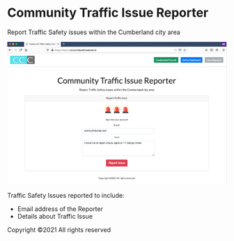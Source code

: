 # Community Traffic Issue Reporter
Report Traffic Safety issues within the Cumberland city area


![Cumberland City Council Community Traffic Issue Reporter](frontend/img/liveproject3.png)


Traffic Safety Issues reported to include:  

- Email address of the Reporter  
- Details about Traffic Issue  

Copyright ©2021 All rights reserved